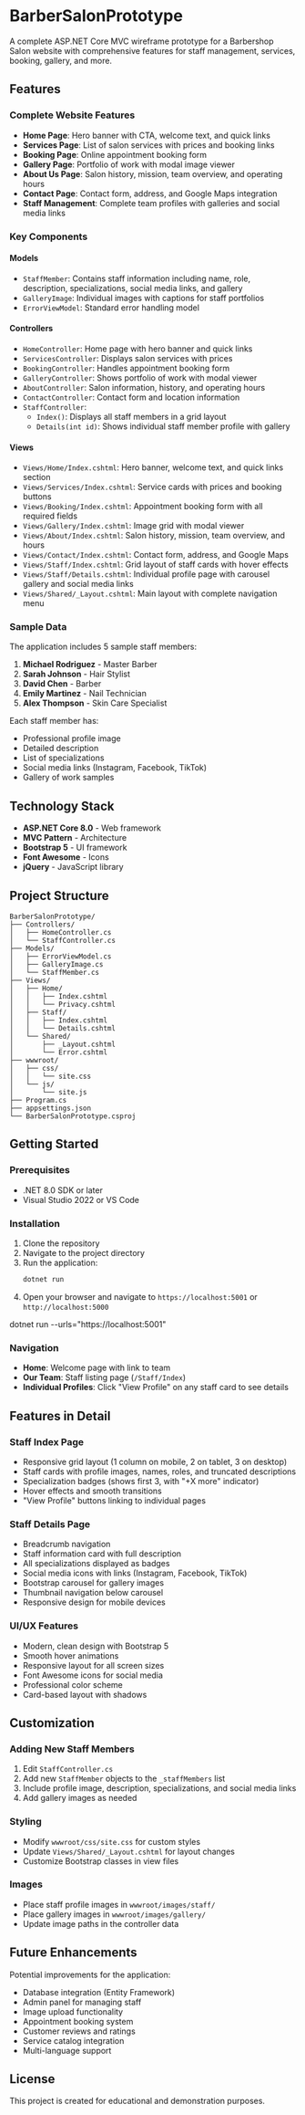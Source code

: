 # BarberSalonPrototype

A complete ASP.NET Core MVC wireframe prototype for a Barbershop Salon website with comprehensive features for staff management, services, booking, gallery, and more.

## Features

### Complete Website Features
- **Home Page**: Hero banner with CTA, welcome text, and quick links
- **Services Page**: List of salon services with prices and booking links
- **Booking Page**: Online appointment booking form
- **Gallery Page**: Portfolio of work with modal image viewer
- **About Us Page**: Salon history, mission, team overview, and operating hours
- **Contact Page**: Contact form, address, and Google Maps integration
- **Staff Management**: Complete team profiles with galleries and social media links

### Key Components

#### Models
- `StaffMember`: Contains staff information including name, role, description, specializations, social media links, and gallery
- `GalleryImage`: Individual images with captions for staff portfolios
- `ErrorViewModel`: Standard error handling model

#### Controllers
- `HomeController`: Home page with hero banner and quick links
- `ServicesController`: Displays salon services with prices
- `BookingController`: Handles appointment booking form
- `GalleryController`: Shows portfolio of work with modal viewer
- `AboutController`: Salon information, history, and operating hours
- `ContactController`: Contact form and location information
- `StaffController`: 
  - `Index()`: Displays all staff members in a grid layout
  - `Details(int id)`: Shows individual staff member profile with gallery

#### Views
- `Views/Home/Index.cshtml`: Hero banner, welcome text, and quick links section
- `Views/Services/Index.cshtml`: Service cards with prices and booking buttons
- `Views/Booking/Index.cshtml`: Appointment booking form with all required fields
- `Views/Gallery/Index.cshtml`: Image grid with modal viewer
- `Views/About/Index.cshtml`: Salon history, mission, team overview, and hours
- `Views/Contact/Index.cshtml`: Contact form, address, and Google Maps
- `Views/Staff/Index.cshtml`: Grid layout of staff cards with hover effects
- `Views/Staff/Details.cshtml`: Individual profile page with carousel gallery and social media links
- `Views/Shared/_Layout.cshtml`: Main layout with complete navigation menu

### Sample Data
The application includes 5 sample staff members:
1. **Michael Rodriguez** - Master Barber
2. **Sarah Johnson** - Hair Stylist  
3. **David Chen** - Barber
4. **Emily Martinez** - Nail Technician
5. **Alex Thompson** - Skin Care Specialist

Each staff member has:
- Professional profile image
- Detailed description
- List of specializations
- Social media links (Instagram, Facebook, TikTok)
- Gallery of work samples

## Technology Stack

- **ASP.NET Core 8.0** - Web framework
- **MVC Pattern** - Architecture
- **Bootstrap 5** - UI framework
- **Font Awesome** - Icons
- **jQuery** - JavaScript library

## Project Structure

```
BarberSalonPrototype/
├── Controllers/
│   ├── HomeController.cs
│   └── StaffController.cs
├── Models/
│   ├── ErrorViewModel.cs
│   ├── GalleryImage.cs
│   └── StaffMember.cs
├── Views/
│   ├── Home/
│   │   ├── Index.cshtml
│   │   └── Privacy.cshtml
│   ├── Staff/
│   │   ├── Index.cshtml
│   │   └── Details.cshtml
│   └── Shared/
│       ├── _Layout.cshtml
│       └── Error.cshtml
├── wwwroot/
│   ├── css/
│   │   └── site.css
│   └── js/
│       └── site.js
├── Program.cs
├── appsettings.json
└── BarberSalonPrototype.csproj
```

## Getting Started

### Prerequisites
- .NET 8.0 SDK or later
- Visual Studio 2022 or VS Code

### Installation
1. Clone the repository
2. Navigate to the project directory
3. Run the application:
   ```bash
   dotnet run
   ```
4. Open your browser and navigate to `https://localhost:5001` or `http://localhost:5000`


dotnet run --urls="https://localhost:5001"

### Navigation
- **Home**: Welcome page with link to team
- **Our Team**: Staff listing page (`/Staff/Index`)
- **Individual Profiles**: Click "View Profile" on any staff card to see details

## Features in Detail

### Staff Index Page
- Responsive grid layout (1 column on mobile, 2 on tablet, 3 on desktop)
- Staff cards with profile images, names, roles, and truncated descriptions
- Specialization badges (shows first 3, with "+X more" indicator)
- Hover effects and smooth transitions
- "View Profile" buttons linking to individual pages

### Staff Details Page
- Breadcrumb navigation
- Staff information card with full description
- All specializations displayed as badges
- Social media icons with links (Instagram, Facebook, TikTok)
- Bootstrap carousel for gallery images
- Thumbnail navigation below carousel
- Responsive design for mobile devices

### UI/UX Features
- Modern, clean design with Bootstrap 5
- Smooth hover animations
- Responsive layout for all screen sizes
- Font Awesome icons for social media
- Professional color scheme
- Card-based layout with shadows

## Customization

### Adding New Staff Members
1. Edit `StaffController.cs`
2. Add new `StaffMember` objects to the `_staffMembers` list
3. Include profile image, description, specializations, and social media links
4. Add gallery images as needed

### Styling
- Modify `wwwroot/css/site.css` for custom styles
- Update `Views/Shared/_Layout.cshtml` for layout changes
- Customize Bootstrap classes in view files

### Images
- Place staff profile images in `wwwroot/images/staff/`
- Place gallery images in `wwwroot/images/gallery/`
- Update image paths in the controller data

## Future Enhancements

Potential improvements for the application:
- Database integration (Entity Framework)
- Admin panel for managing staff
- Image upload functionality
- Appointment booking system
- Customer reviews and ratings
- Service catalog integration
- Multi-language support

## License

This project is created for educational and demonstration purposes. 